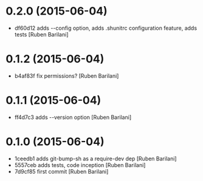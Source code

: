 # 0.2.0 (2015-06-04)

- df60d12 adds --config option, adds .shunitrc configuration feature, adds tests [Ruben Barilani]


# 0.1.2 (2015-06-04)

- b4af83f fix permissions? [Ruben Barilani]


# 0.1.1 (2015-06-04)

- ff4d7c3 adds --version option [Ruben Barilani]


# 0.1.0 (2015-06-04)

- 1ceedb1 adds git-bump-sh as a require-dev dep [Ruben Barilani]
- 5557ceb adds tests, code inception [Ruben Barilani]
- 7d9cf85 first commit [Ruben Barilani]
